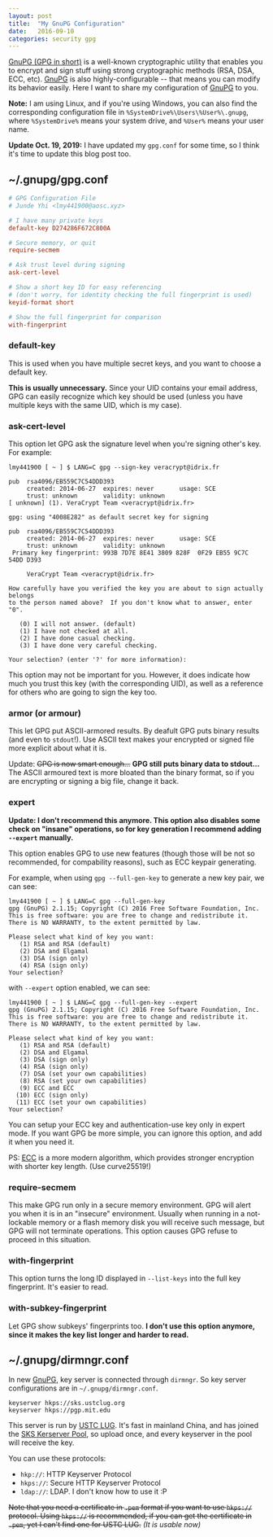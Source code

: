 ```yaml
---
layout: post
title:  "My GnuPG Configuration"
date:   2016-09-10
categories: security gpg
---
```


[GnuPG (GPG in short)][gpg] is a well-known cryptographic utility that enables you to encrypt and sign stuff using strong cryptographic methods (RSA, DSA, ECC, etc). [GnuPG][gpg] is also highly-configurable -- that means you can modify its behavior easily. Here I want to share my configuration of [GnuPG][gpg] to you.

**Note:** I am using Linux, and if you're using Windows, you can also find the corresponding configuration file in `%SystemDrive%\Users\%User%\.gnupg`, where `%SystemDrive%` means your system drive, and `%User%` means your user name.

**Update Oct. 19, 2019:** I have updated my `gpg.conf` for some time, so I think it's time to update this blog post too.

## ~/.gnupg/gpg.conf

```conf
# GPG Configuration File
# Junde Yhi <lmy441900@aosc.xyz>

# I have many private keys
default-key D274286F672C800A

# Secure memory, or quit
require-secmem

# Ask trust level during signing
ask-cert-level

# Show a short key ID for easy referencing
# (don't worry, for identity checking the full fingerprint is used)
keyid-format short

# Show the full fingerprint for comparison
with-fingerprint

```

### default-key

This is used when you have multiple secret keys, and you want to choose a default key.

**This is usually unnecessary.** Since your UID contains your email address, GPG can easily recognize which key should be used (unless you have multiple keys with the same UID, which is my case).

### ask-cert-level

This option let GPG ask the signature level when you're signing other's key. For example:

```
lmy441900 [ ~ ] $ LANG=C gpg --sign-key veracrypt@idrix.fr

pub  rsa4096/EB559C7C54DDD393
     created: 2014-06-27  expires: never       usage: SCE
     trust: unknown       validity: unknown
[ unknown] (1). VeraCrypt Team <veracrypt@idrix.fr>

gpg: using "4008E282" as default secret key for signing

pub  rsa4096/EB559C7C54DDD393
     created: 2014-06-27  expires: never       usage: SCE
     trust: unknown       validity: unknown
 Primary key fingerprint: 993B 7D7E 8E41 3809 828F  0F29 EB55 9C7C 54DD D393

     VeraCrypt Team <veracrypt@idrix.fr>

How carefully have you verified the key you are about to sign actually belongs
to the person named above?  If you don't know what to answer, enter "0".

   (0) I will not answer. (default)
   (1) I have not checked at all.
   (2) I have done casual checking.
   (3) I have done very careful checking.

Your selection? (enter '?' for more information):
```

This option may not be important for you. However, it does indicate how much you trust this key (with the corresponding UID), as well as a reference for others who are going to sign the key too.

### armor (or armour)

This let GPG put ASCII-armored results. By deafult GPG puts binary results (and even to `stdout`!). Use ASCII text makes your encrypted or signed file more explicit about what it is.

Update: ~~GPG is now smart enough...~~ **GPG still puts binary data to stdout...** The ASCII armoured text is more bloated than the binary format, so if you are encrypting or signing a big file, change it back.

### expert

**Update: I don't recommend this anymore. This option also disables some check on "insane" operations, so for key generation I recommend adding `--expert` manually.**

This option enables GPG to use new features (though those will be not so recommended, for compability reasons), such as ECC keypair generating.

For example, when using `gpg --full-gen-key` to generate a new key pair, we can see:

```
lmy441900 [ ~ ] $ LANG=C gpg --full-gen-key
gpg (GnuPG) 2.1.15; Copyright (C) 2016 Free Software Foundation, Inc.
This is free software: you are free to change and redistribute it.
There is NO WARRANTY, to the extent permitted by law.

Please select what kind of key you want:
   (1) RSA and RSA (default)
   (2) DSA and Elgamal
   (3) DSA (sign only)
   (4) RSA (sign only)
Your selection?
```

with `--expert` option enabled, we can see:

```
lmy441900 [ ~ ] $ LANG=C gpg --full-gen-key --expert
gpg (GnuPG) 2.1.15; Copyright (C) 2016 Free Software Foundation, Inc.
This is free software: you are free to change and redistribute it.
There is NO WARRANTY, to the extent permitted by law.

Please select what kind of key you want:
   (1) RSA and RSA (default)
   (2) DSA and Elgamal
   (3) DSA (sign only)
   (4) RSA (sign only)
   (7) DSA (set your own capabilities)
   (8) RSA (set your own capabilities)
   (9) ECC and ECC
  (10) ECC (sign only)
  (11) ECC (set your own capabilities)
Your selection?
```

You can setup your ECC key and authentication-use key only in expert mode. If you want GPG be more simple, you can ignore this option, and add it when you need it.

PS: [ECC](https://en.wikipedia.org/wiki/Elliptic_curve_cryptography) is a more modern algorithm, which provides stronger encryption with shorter key length. (Use curve25519!)

### require-secmem

This make GPG run only in a secure memory environment. GPG will alert you when it is in an "insecure" environment. Usually when running in a not-lockable memory or a flash memory disk you will receive such message, but GPG will not terminate operations. This option causes GPG refuse to proceed in this situation.

### with-fingerprint

This option turns the long ID displayed in `--list-keys` into the full key fingerprint. It's easier to read.

### with-subkey-fingerprint

Let GPG show subkeys' fingerprints too. **I don't use this option anymore, since it makes the key list longer and harder to read.**

## ~/.gnupg/dirmngr.conf

In new [GnuPG][gpg], key server is connected through `dirmngr`. So key server configurations are in `~/.gnupg/dirmngr.conf`.

```
keyserver hkps://sks.ustclug.org
keyserver hkps://pgp.mit.edu
```

This server is run by [USTC LUG](https://lug.ustc.edu.cn/wiki/). It's fast in mainland China, and has joined the [SKS Kerserver Pool](https://sks-keyservers.net/), so upload once, and every keyserver in the pool will receive the key.

You can use these protocols:

- `hkp://`: HTTP Keyserver Protocol
- `hkps://`: Secure HTTP Keyserver Protocol
- `ldap://`: LDAP. I don't know how to use it :P

~~Note that you need a certificate in `.pem` format if you want to use `hkps://` protocol. Using `hkps://` is recommended, if you can get the certificate in `.pem`, yet I can't find one for USTC LUG.~~ _(It is usable now)_

[gpg]: https://gnupg.org/
